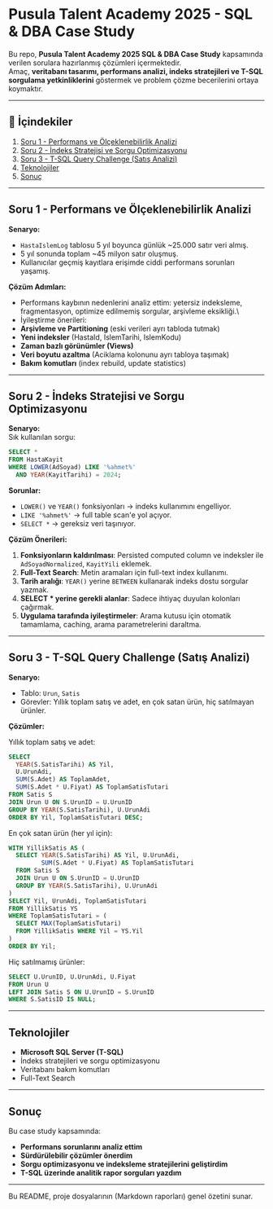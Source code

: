 #  Pusula Talent Academy 2025 - SQL & DBA Case Study

Bu repo, **Pusula Talent Academy 2025 SQL & DBA Case Study** kapsamında
verilen sorulara hazırlanmış çözümleri içermektedir.\
Amaç, **veritabanı tasarımı, performans analizi, indeks stratejileri ve
T-SQL sorgulama yetkinliklerini** göstermek ve problem çözme
becerilerini ortaya koymaktır.

------------------------------------------------------------------------

## 🚀 İçindekiler

1.  [Soru 1 - Performans ve Ölçeklenebilirlik
    Analizi](#soru-1---performans-ve-ölçeklenebilirlik-analizi)
2.  [Soru 2 - İndeks Stratejisi ve Sorgu
    Optimizasyonu](#soru-2---indeks-stratejisi-ve-sorgu-optimizasyonu)
3.  [Soru 3 - T-SQL Query Challenge (Satış
    Analizi)](#soru-3---t-sql-query-challenge-satış-analizi)
4.  [Teknolojiler](#teknolojiler)
5.  [Sonuç](#sonuç)

------------------------------------------------------------------------

##  Soru 1 - Performans ve Ölçeklenebilirlik Analizi

**Senaryo:**
- `HastaIslemLog` tablosu 5 yıl boyunca günlük \~25.000 satır veri
almış.
- 5 yıl sonunda toplam \~45 milyon satır oluşmuş.
- Kullanıcılar geçmiş kayıtlara erişimde ciddi performans sorunları
yaşamış.

**Çözüm Adımları:**
- Performans kaybının nedenlerini analiz ettim: yetersiz indeksleme,
fragmentasyon, optimize edilmemiş sorgular, arşivleme eksikliği.\
- İyileştirme önerileri:
- **Arşivleme ve Partitioning** (eski verileri ayrı tabloda tutmak)
- **Yeni indeksler** (HastaId, IslemTarihi, IslemKodu)
- **Zaman bazlı görünümler (Views)**
- **Veri boyutu azaltma** (Aciklama kolonunu ayrı tabloya taşımak)
- **Bakım komutları** (index rebuild, update statistics)

------------------------------------------------------------------------

##  Soru 2 - İndeks Stratejisi ve Sorgu Optimizasyonu

**Senaryo:**\
Sık kullanılan sorgu:

``` sql
SELECT * 
FROM HastaKayit 
WHERE LOWER(AdSoyad) LIKE '%ahmet%' 
  AND YEAR(KayitTarihi) = 2024;
```

**Sorunlar:**
- `LOWER()` ve `YEAR()` fonksiyonları → indeks kullanımını engelliyor.
- `LIKE '%ahmet%'` → full table scan'e yol açıyor.
- `SELECT *` → gereksiz veri taşınıyor.

**Çözüm Önerileri:**
1. **Fonksiyonların kaldırılması**: Persisted computed column ve
indeksler ile `AdSoyadNormalized`, `KayitYili` eklemek.
2. **Full-Text Search**: Metin aramaları için full-text index
kullanımı.
3. **Tarih aralığı**: `YEAR()` yerine `BETWEEN` kullanarak indeks dostu
sorgular yazmak.
4. **SELECT \* yerine gerekli alanlar**: Sadece ihtiyaç duyulan
kolonları çağırmak.
5. **Uygulama tarafında iyileştirmeler**: Arama kutusu için otomatik
tamamlama, caching, arama parametrelerini daraltma.

------------------------------------------------------------------------

##  Soru 3 - T-SQL Query Challenge (Satış Analizi)

**Senaryo:**
- Tablo: `Urun`, `Satis`
- Görevler: Yıllık toplam satış ve adet, en çok satan ürün, hiç
satılmayan ürünler.

**Çözümler:**

 Yıllık toplam satış ve adet:

``` sql
SELECT 
  YEAR(S.SatisTarihi) AS Yil,
  U.UrunAdi,
  SUM(S.Adet) AS ToplamAdet,
  SUM(S.Adet * U.Fiyat) AS ToplamSatisTutari
FROM Satis S
JOIN Urun U ON S.UrunID = U.UrunID
GROUP BY YEAR(S.SatisTarihi), U.UrunAdi
ORDER BY Yil, ToplamSatisTutari DESC;
```

 En çok satan ürün (her yıl için):

``` sql
WITH YillikSatis AS (
  SELECT YEAR(S.SatisTarihi) AS Yil, U.UrunAdi,
         SUM(S.Adet * U.Fiyat) AS ToplamSatisTutari
  FROM Satis S
  JOIN Urun U ON S.UrunID = U.UrunID
  GROUP BY YEAR(S.SatisTarihi), U.UrunAdi
)
SELECT Yil, UrunAdi, ToplamSatisTutari
FROM YillikSatis YS
WHERE ToplamSatisTutari = (
  SELECT MAX(ToplamSatisTutari) 
  FROM YillikSatis WHERE Yil = YS.Yil
)
ORDER BY Yil;
```

 Hiç satılmamış ürünler:

``` sql
SELECT U.UrunID, U.UrunAdi, U.Fiyat
FROM Urun U
LEFT JOIN Satis S ON U.UrunID = S.UrunID
WHERE S.SatisID IS NULL;
```

------------------------------------------------------------------------

##  Teknolojiler

-   **Microsoft SQL Server (T-SQL)**
-   İndeks stratejileri ve sorgu optimizasyonu
-   Veritabanı bakım komutları
-   Full-Text Search

------------------------------------------------------------------------

##  Sonuç

Bu case study kapsamında:
- **Performans sorunlarını analiz ettim**
- **Sürdürülebilir çözümler önerdim**
- **Sorgu optimizasyonu ve indeksleme stratejilerini geliştirdim**
- **T-SQL üzerinde analitik rapor sorguları yazdım**

------------------------------------------------------------------------

 Bu README, proje dosyalarının (Markdown raporları) genel özetini
sunar.
